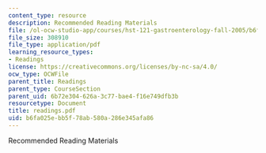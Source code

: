 ```yaml
---
content_type: resource
description: Recommended Reading Materials
file: /ol-ocw-studio-app/courses/hst-121-gastroenterology-fall-2005/b6fa025ebb5f78ab580a286e345afa86_readings.pdf
file_size: 308910
file_type: application/pdf
learning_resource_types:
- Readings
license: https://creativecommons.org/licenses/by-nc-sa/4.0/
ocw_type: OCWFile
parent_title: Readings
parent_type: CourseSection
parent_uid: 6b72e304-626a-3c77-bae4-f16e749dfb3b
resourcetype: Document
title: readings.pdf
uid: b6fa025e-bb5f-78ab-580a-286e345afa86
---
```

Recommended Reading Materials